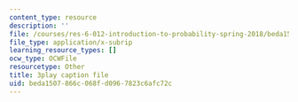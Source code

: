 ```yaml
---
content_type: resource
description: ''
file: /courses/res-6-012-introduction-to-probability-spring-2018/beda1507866c068fd0967823c6afc72c_n9FTM9f9A6I.srt
file_type: application/x-subrip
learning_resource_types: []
ocw_type: OCWFile
resourcetype: Other
title: 3play caption file
uid: beda1507-866c-068f-d096-7823c6afc72c
---
```

